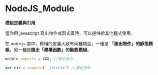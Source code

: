 # NodeJS_Module

**模組定義與引用**

當你用 javascript 寫出物件或函式庫時，可以提供給其他程式使用。

在 node.js 當中，模組的定義大致有兩種類型，一種是 **「匯出物件」的靜態模組**，另一種是**匯出「建構函數」的動態模組**。


```javascript
module.exports = XXX; //匯出指令

var cir = require('./circle') //接收指令
```
